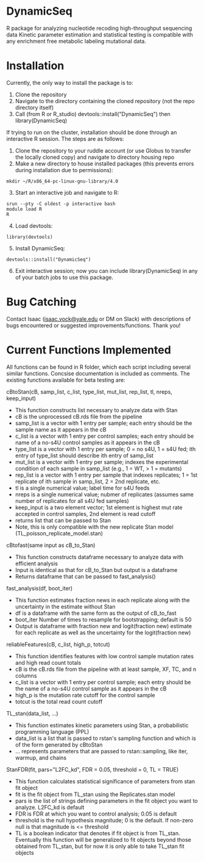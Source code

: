 # DynamicSeq
R package for analyzing nucleotide recoding high-throughput sequencing data
Kinetic parameter estimation and statistical testing is compatible with any enrichment free metabolic labeling mutational data.
# Installation
Currently, the only way to install the package is to:
  1. Clone the repository
  2. Navigate to the directory containing the cloned repository (not the repo directory itself)
  3. Call (from R or R_studio) devtools::install("DynamicSeq") then library(DynamicSeq)
  
If trying to run on the cluster, installation should be done through an interactive R session. The steps are as follows:
  1. Clone the repository to your ruddle account (or use Globus to transfer the locally cloned copy) and navigate to directory housing repo
  2. Make a new directory to house installed packages (this prevents errors during installation due to permissions):
    
    
    mkdir ~/R/x86_64-pc-linux-gnu-library/4.0
    
    
  3. Start an interactive job and navigate to R:
    
    
    srun --pty -C oldest -p interactive bash
    module load R
    R
    
    
  4. Load devtools:
    
    
    library(devtools)
    
    
  5. Install DynamicSeq:
    
    
    devtools::install("DynamicSeq")
    
    
  6. Exit interactive session; now you can include library(DynamicSeq) in any of your batch jobs to use this package.
# Bug Catching
Contact Isaac (isaac.vock@yale.edu or DM on Slack) with descriptions of bugs encountered or suggested improvements/functions. Thank you!
# Current Functions Implemented
All functions can be found in R folder, which each script including several similar functions. Concsise documentation is included as
comments. The existing functions available for beta testing are:

cBtoStan(cB, samp_list, c_list, type_list, mut_list, rep_list, tl, nreps, keep_input)
  * This function constructs list necessary to analyze data with Stan
  * cB is the unprocessed cB.rds file from the pipeline
  * samp_list is a vector with 1 entry per sample; each entry should be the sample name as it appears in the cB
  * c_list is a vector with 1 entry per control samples; each entry should be name of a no-s4U control samples as it appears in the cB
  * type_list is a vector with 1 entry per sample; 0 = no s4U, 1 = s4U fed; ith entry of type_list should describe ith entry of samp_list
  * mut_list is a vector with 1 entry per sample; indexes the experimental condition of each sample in samp_list (e.g., 1 = WT, > 1 = mutants)
  * rep_list is a vector with 1 entry per sample that indexes replicates; 1 = 1st replicate of ith sample in samp_list, 2 = 2nd replicate, etc.
  * tl is a single numerical value; label time for s4U feeds
  * nreps is a single numerical value; nubmer of replicates (assumes same number of replicates for all s4U fed samples)
  * keep_input is a two element vector; 1st element is highest mut rate accepted in control samples, 2nd element is read cutoff
  * returns list that can be passed to Stan
  * Note, this is only compatible with the new replicate Stan model (TL_poisson_replicate_model.stan)

cBtofast(same input as cB_to_Stan)
  * This function constructs dataframe necessary to analyze data with efficient analysis
  * Input is identical as that for cB_to_Stan but output is a dataframe
  * Returns dataframe that can be passed to fast_analysis()

fast_analysis(df, boot_iter)
  * This function estimates fraction news in each replicate along with the uncertainty in the estimate without Stan
  * df is a dataframe with the same form as the output of cB_to_fast
  * boot_iter Number of times to resample for bootstrapping; default is 50
  * Output is dataframe with fraction new and logit(fraction new) estimate for each replicate as well as the uncertainty for the logit(fraction new)
  
reliableFeatures(cB, c_list, high_p, totcut)
  * This function identifies features with low control sample mutation rates and high read count totals
  * cB is the cB.rds file from the pipeline with at least sample, XF, TC, and n columns
  * c_list is a vector with 1 entry per control sample; each entry should be the name of a no-s4U control sample as it appears in the cB
  * high_p is the mutation rate cutoff for the control sample
  * totcut is the total read count cutoff

TL_stan(data_list, ...)
  * This function estimates kinetic parameters using Stan, a probabilistic programming language (PPL)
  * data_list is a list that is passed to rstan's sampling function and which is of the form generated by cBtoStan
  * ... represents parameters that are passed to rstan::sampling, like iter, warmup, and chains
  
StanFDR(fit, pars="L2FC_kd", FDR = 0.05, threshold = 0, TL = TRUE)
  * This function calculates statistical significance of parameters from stan fit object
  * fit is the fit object from TL_stan using the Replicates.stan model
  * pars is the list of strings defining parameters in the fit object you want to analyze. L2FC_kd is default
  * FDR is FDR at which you want to control analysis; 0.05 is default
  * threshold is the null hypothesis magnitude; 0 is the default. If non-zero null is that magnitude is <= threshold
  * TL is a boolean indicator that denotes if fit object is from TL_stan. Eventually this function will be generalized
    to fit objects beyond those obtained from TL_stan, but for now it is only able to take TL_stan fit objects
